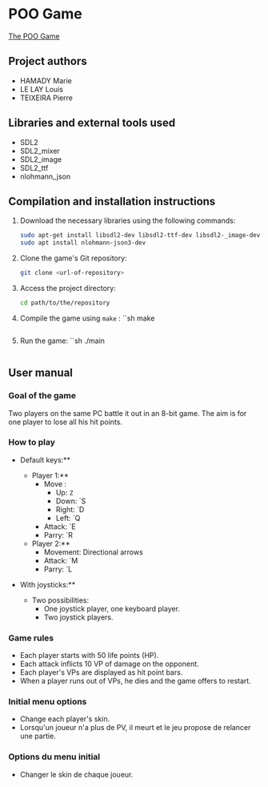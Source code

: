 # POO Game

[The POO Game](game.png)

## Project authors
- HAMADY Marie 
- LE LAY Louis
- TEIXEIRA Pierre 

## Libraries and external tools used
- SDL2
- SDL2_mixer
- SDL2_image
- SDL2_ttf
- nlohmann_json

## Compilation and installation instructions

1. Download the necessary libraries using the following commands:
    ```sh
    sudo apt-get install libsdl2-dev libsdl2-ttf-dev libsdl2-_image-dev libsdl2-mixer-dev
    sudo apt install nlohmann-json3-dev
    ```

2. Clone the game's Git repository:
    ```sh
    git clone <url-of-repository>
    ```

3. Access the project directory:
    ```sh
    cd path/to/the/repository
    ```

4. Compile the game using `make` :
    ``sh
    make
    ```

5. Run the game:
    ``sh
    ./main
    ```

## User manual

### Goal of the game
Two players on the same PC battle it out in an 8-bit game. The aim is for one player to lose all his hit points.

### How to play

- Default keys:**
  - Player 1:**
    - Move : 
		- Up: `Z`
		- Down: `S
		- Right: `D
		- Left: `Q
    - Attack: `E
    - Parry: `R
  - Player 2:**
    - Movement: Directional arrows
    - Attack: `M
    - Parry: `L

- With joysticks:**
  - Two possibilities:
	- One joystick player, one keyboard player.
	- Two joystick players.

### Game rules
- Each player starts with 50 life points (HP).
- Each attack inflicts 10 VP of damage on the opponent.
- Each player's VPs are displayed as hit point bars.
- When a player runs out of VPs, he dies and the game offers to restart.

### Initial menu options
- Change each player's skin.
- Lorsqu'un joueur n'a plus de PV, il meurt et le jeu propose de relancer une partie.

### Options du menu initial
- Changer le skin de chaque joueur.
